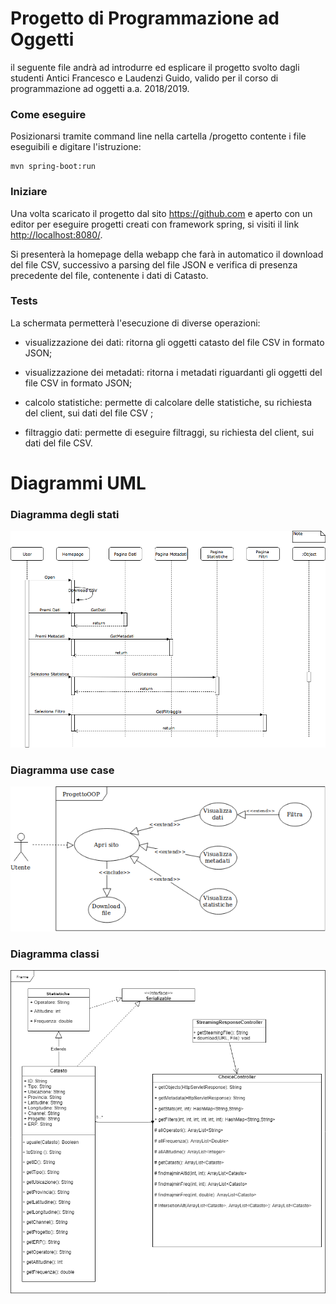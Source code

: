 ﻿


# Progetto di Programmazione ad Oggetti 

il seguente file andrà ad introdurre ed esplicare il progetto svolto dagli studenti Antici Francesco e Laudenzi Guido, valido per il corso di programmazione ad oggetti a.a. 2018/2019.

### Come eseguire

Posizionarsi tramite command line nella cartella /progetto contente i file eseguibili e digitare l'istruzione: 
```
mvn spring-boot:run
```
###  Iniziare

Una volta scaricato il progetto dal sito <https://github.com> e aperto con un editor per eseguire progetti creati con framework spring, si visiti il link <http://localhost:8080/>.

Si presenterà la homepage della webapp che farà in automatico il download del file CSV, successivo a parsing del file JSON e verifica di presenza precedente del file, contenente i dati di Catasto.

### Tests

La schermata permetterà l'esecuzione di diverse operazioni:

* visualizzazione dei dati: ritorna gli oggetti catasto del file CSV in formato JSON;

* visualizzazione dei metadati: ritorna i metadati riguardanti gli oggetti del file CSV in formato JSON;

* calcolo statistiche: permette di calcolare delle statistiche, su richiesta del client, sui dati del file CSV ;

* filtraggio dati: permette di eseguire filtraggi, su richiesta del client, sui dati del file CSV.

# Diagrammi UML

### Diagramma degli stati 
![](/Section.png)

### Diagramma use case
![](/usecase.png)

### Diagramma classi
![](/class.png)

